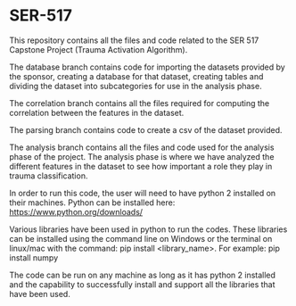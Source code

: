 # SER-517

This repository contains all the files and code related to the SER 517 Capstone Project (Trauma Activation Algorithm). 

The database branch contains code for importing the datasets provided by the sponsor, creating a database for that dataset, creating tables and dividing the dataset into subcategories for use in the analysis phase. 

The correlation branch contains all the files required for computing the correlation between the features in the dataset.

The parsing branch contains code to create a csv of the dataset provided.

The analysis branch contains all the files and code used for the analysis phase of the project. The analysis phase is where we have analyzed the different features in the dataset to see how important a role they play in trauma classification.

In order to run this code, the user will need to have python 2 installed on their machines. Python can be installed here:
https://www.python.org/downloads/

Various libraries have been used in python to run the codes. These libraries can be installed using the command line on Windows or the terminal on linux/mac with the command: pip install <library_name>. For example: pip install numpy

The code can be run on any machine as long as it has python 2 installed and the capability to successfully install and support all the libraries that have been used. 
